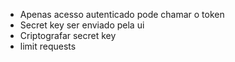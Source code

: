 - Apenas acesso autenticado pode chamar o token
- Secret key ser enviado pela ui
- Criptografar secret key
- limit requests
